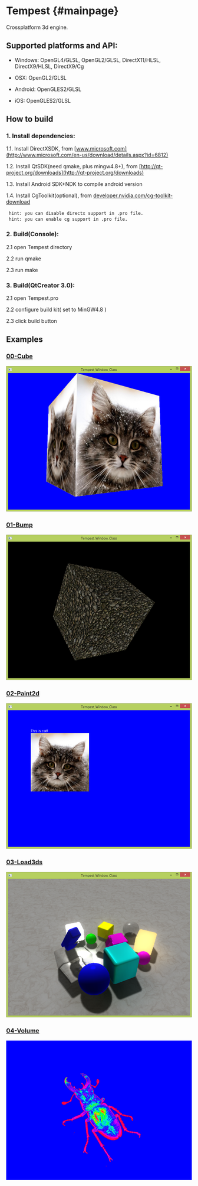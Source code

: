 Tempest                         {#mainpage}
============

Crossplatform 3d engine.

## Supported platforms and API:

* Windows: OpenGL4/GLSL, OpenGL2/GLSL, DirectX11/HLSL, DirectX9/HLSL, DirectX9/Cg

* OSX: OpenGL2/GLSL

* Android: OpenGLES2/GLSL

* iOS: OpenGLES2/GLSL

## How to build

### 1. Install dependencies:


 1.1. Install DirectXSDK,             from [www.microsoft.com](http://www.microsoft.com/en-us/download/details.aspx?id=6812)

 1.2. Install QtSDK(need qmake, plus mingw4.8+), from [http://qt-project.org/downloads](http://qt-project.org/downloads)

 1.3. Install Android SDK+NDK to compile android version

 1.4. Install CgToolkit(optional),              from [developer.nvidia.com/cg-toolkit-download](http://developer.nvidia.com/cg-toolkit-download)

     hint: you can disable directx support in .pro file.
     hint: you can enable cg support in .pro file.

### 2. Build(Console):
 2.1 open Tempest directory

 2.2 run qmake

 2.3 run make

### 3. Build(QtCreator 3.0):
 2.1 open Tempest.pro

 2.2 configure build kit( set to MinGW4.8 )

 2.3 click build button

## Examples

### [00-Cube](https://github.com/enotio/Tempest/tree/master/Examples/Cube)
![example-01-cube](https://raw.githubusercontent.com/enotio/Tempest/master/doc_src/screens/cube.png)

### [01-Bump](https://github.com/enotio/Tempest/tree/master/Examples/Bump)
![example-02-bump](https://raw.githubusercontent.com/enotio/Tempest/master/doc_src/screens/bump.png)

### [02-Paint2d](https://github.com/enotio/Tempest/tree/master/Examples/Painting2d)
![example-03-paint2d](https://raw.githubusercontent.com/enotio/Tempest/master/doc_src/screens/paint2d.png)

### [03-Load3ds](https://github.com/enotio/Tempest/tree/master/Examples/Load3ds)
![example-04-bump](https://raw.githubusercontent.com/enotio/Tempest/master/doc_src/screens/load3ds.png)

### [04-Volume](https://github.com/enotio/Tempest/tree/master/Examples/Volume)
![example-04-bump](https://raw.githubusercontent.com/enotio/Tempest/master/doc_src/screens/volume.png)



